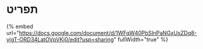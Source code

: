 # תפריט

{% embed url="https://docs.google.com/document/d/1WFqW40PbSInPaNGxUsZDq8-vjgT-ORD34LatOVpVKj0/edit?usp=sharing" fullWidth="true" %}
